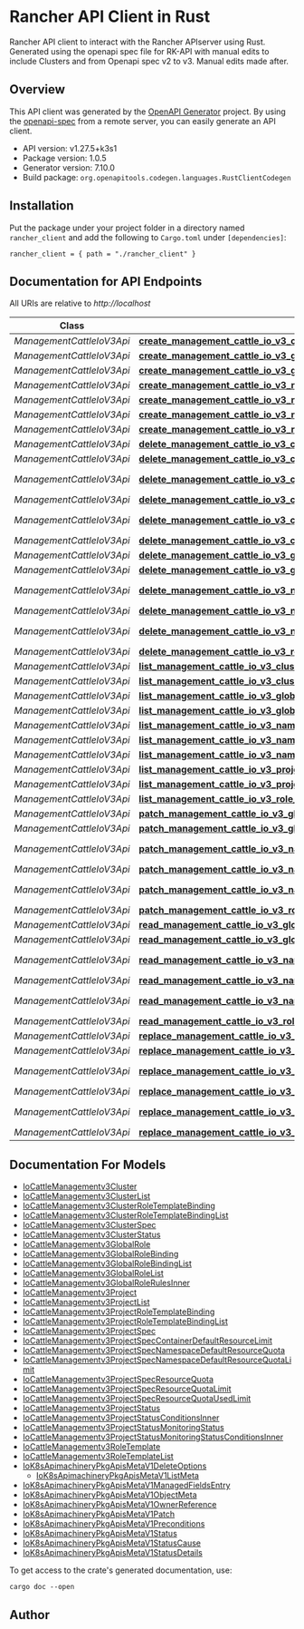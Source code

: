 # Rancher API Client in Rust

Rancher API client to interact with the Rancher APIserver using Rust. Generated using the openapi spec file for RK-API with manual edits to include Clusters and from Openapi spec v2 to v3. Manual edits made after. 


## Overview

This API client was generated by the [OpenAPI Generator](https://openapi-generator.tech) project.  By using the [openapi-spec](https://openapis.org) from a remote server, you can easily generate an API client.

- API version: v1.27.5+k3s1
- Package version: 1.0.5
- Generator version: 7.10.0
- Build package: `org.openapitools.codegen.languages.RustClientCodegen`

## Installation

Put the package under your project folder in a directory named `rancher_client` and add the following to `Cargo.toml` under `[dependencies]`:

```
rancher_client = { path = "./rancher_client" }
```

## Documentation for API Endpoints

All URIs are relative to *http://localhost*

Class | Method | HTTP request | Description
------------ | ------------- | ------------- | -------------
*ManagementCattleIoV3Api* | [**create_management_cattle_io_v3_cluster**](docs/ManagementCattleIoV3Api.md#create_management_cattle_io_v3_cluster) | **POST** /apis/management.cattle.io/v3/clusters | 
*ManagementCattleIoV3Api* | [**create_management_cattle_io_v3_global_role**](docs/ManagementCattleIoV3Api.md#create_management_cattle_io_v3_global_role) | **POST** /apis/management.cattle.io/v3/globalroles | 
*ManagementCattleIoV3Api* | [**create_management_cattle_io_v3_global_role_binding**](docs/ManagementCattleIoV3Api.md#create_management_cattle_io_v3_global_role_binding) | **POST** /apis/management.cattle.io/v3/globalrolebindings | 
*ManagementCattleIoV3Api* | [**create_management_cattle_io_v3_namespaced_cluster_role_template_binding**](docs/ManagementCattleIoV3Api.md#create_management_cattle_io_v3_namespaced_cluster_role_template_binding) | **POST** /apis/management.cattle.io/v3/namespaces/{namespace}/clusterroletemplatebindings | 
*ManagementCattleIoV3Api* | [**create_management_cattle_io_v3_namespaced_project**](docs/ManagementCattleIoV3Api.md#create_management_cattle_io_v3_namespaced_project) | **POST** /apis/management.cattle.io/v3/namespaces/{namespace}/projects | 
*ManagementCattleIoV3Api* | [**create_management_cattle_io_v3_namespaced_project_role_template_binding**](docs/ManagementCattleIoV3Api.md#create_management_cattle_io_v3_namespaced_project_role_template_binding) | **POST** /apis/management.cattle.io/v3/namespaces/{namespace}/projectroletemplatebindings | 
*ManagementCattleIoV3Api* | [**create_management_cattle_io_v3_role_template**](docs/ManagementCattleIoV3Api.md#create_management_cattle_io_v3_role_template) | **POST** /apis/management.cattle.io/v3/roletemplates | 
*ManagementCattleIoV3Api* | [**delete_management_cattle_io_v3_collection_global_role**](docs/ManagementCattleIoV3Api.md#delete_management_cattle_io_v3_collection_global_role) | **DELETE** /apis/management.cattle.io/v3/globalroles | 
*ManagementCattleIoV3Api* | [**delete_management_cattle_io_v3_collection_global_role_binding**](docs/ManagementCattleIoV3Api.md#delete_management_cattle_io_v3_collection_global_role_binding) | **DELETE** /apis/management.cattle.io/v3/globalrolebindings | 
*ManagementCattleIoV3Api* | [**delete_management_cattle_io_v3_collection_namespaced_cluster_role_template_binding**](docs/ManagementCattleIoV3Api.md#delete_management_cattle_io_v3_collection_namespaced_cluster_role_template_binding) | **DELETE** /apis/management.cattle.io/v3/namespaces/{namespace}/clusterroletemplatebindings | 
*ManagementCattleIoV3Api* | [**delete_management_cattle_io_v3_collection_namespaced_project**](docs/ManagementCattleIoV3Api.md#delete_management_cattle_io_v3_collection_namespaced_project) | **DELETE** /apis/management.cattle.io/v3/namespaces/{namespace}/projects | 
*ManagementCattleIoV3Api* | [**delete_management_cattle_io_v3_collection_namespaced_project_role_template_binding**](docs/ManagementCattleIoV3Api.md#delete_management_cattle_io_v3_collection_namespaced_project_role_template_binding) | **DELETE** /apis/management.cattle.io/v3/namespaces/{namespace}/projectroletemplatebindings | 
*ManagementCattleIoV3Api* | [**delete_management_cattle_io_v3_collection_role_template**](docs/ManagementCattleIoV3Api.md#delete_management_cattle_io_v3_collection_role_template) | **DELETE** /apis/management.cattle.io/v3/roletemplates | 
*ManagementCattleIoV3Api* | [**delete_management_cattle_io_v3_global_role**](docs/ManagementCattleIoV3Api.md#delete_management_cattle_io_v3_global_role) | **DELETE** /apis/management.cattle.io/v3/globalroles/{name} | 
*ManagementCattleIoV3Api* | [**delete_management_cattle_io_v3_global_role_binding**](docs/ManagementCattleIoV3Api.md#delete_management_cattle_io_v3_global_role_binding) | **DELETE** /apis/management.cattle.io/v3/globalrolebindings/{name} | 
*ManagementCattleIoV3Api* | [**delete_management_cattle_io_v3_namespaced_cluster_role_template_binding**](docs/ManagementCattleIoV3Api.md#delete_management_cattle_io_v3_namespaced_cluster_role_template_binding) | **DELETE** /apis/management.cattle.io/v3/namespaces/{namespace}/clusterroletemplatebindings/{name} | 
*ManagementCattleIoV3Api* | [**delete_management_cattle_io_v3_namespaced_project**](docs/ManagementCattleIoV3Api.md#delete_management_cattle_io_v3_namespaced_project) | **DELETE** /apis/management.cattle.io/v3/namespaces/{namespace}/projects/{name} | 
*ManagementCattleIoV3Api* | [**delete_management_cattle_io_v3_namespaced_project_role_template_binding**](docs/ManagementCattleIoV3Api.md#delete_management_cattle_io_v3_namespaced_project_role_template_binding) | **DELETE** /apis/management.cattle.io/v3/namespaces/{namespace}/projectroletemplatebindings/{name} | 
*ManagementCattleIoV3Api* | [**delete_management_cattle_io_v3_role_template**](docs/ManagementCattleIoV3Api.md#delete_management_cattle_io_v3_role_template) | **DELETE** /apis/management.cattle.io/v3/roletemplates/{name} | 
*ManagementCattleIoV3Api* | [**list_management_cattle_io_v3_cluster_role_template_binding_for_all_namespaces**](docs/ManagementCattleIoV3Api.md#list_management_cattle_io_v3_cluster_role_template_binding_for_all_namespaces) | **GET** /apis/management.cattle.io/v3/clusterroletemplatebindings | 
*ManagementCattleIoV3Api* | [**list_management_cattle_io_v3_clusters**](docs/ManagementCattleIoV3Api.md#list_management_cattle_io_v3_clusters) | **GET** /apis/management.cattle.io/v3/clusters | 
*ManagementCattleIoV3Api* | [**list_management_cattle_io_v3_global_role**](docs/ManagementCattleIoV3Api.md#list_management_cattle_io_v3_global_role) | **GET** /apis/management.cattle.io/v3/globalroles | 
*ManagementCattleIoV3Api* | [**list_management_cattle_io_v3_global_role_binding**](docs/ManagementCattleIoV3Api.md#list_management_cattle_io_v3_global_role_binding) | **GET** /apis/management.cattle.io/v3/globalrolebindings | 
*ManagementCattleIoV3Api* | [**list_management_cattle_io_v3_namespaced_cluster_role_template_binding**](docs/ManagementCattleIoV3Api.md#list_management_cattle_io_v3_namespaced_cluster_role_template_binding) | **GET** /apis/management.cattle.io/v3/namespaces/{namespace}/clusterroletemplatebindings | 
*ManagementCattleIoV3Api* | [**list_management_cattle_io_v3_namespaced_project**](docs/ManagementCattleIoV3Api.md#list_management_cattle_io_v3_namespaced_project) | **GET** /apis/management.cattle.io/v3/namespaces/{namespace}/projects | 
*ManagementCattleIoV3Api* | [**list_management_cattle_io_v3_namespaced_project_role_template_binding**](docs/ManagementCattleIoV3Api.md#list_management_cattle_io_v3_namespaced_project_role_template_binding) | **GET** /apis/management.cattle.io/v3/namespaces/{namespace}/projectroletemplatebindings | 
*ManagementCattleIoV3Api* | [**list_management_cattle_io_v3_project_for_all_namespaces**](docs/ManagementCattleIoV3Api.md#list_management_cattle_io_v3_project_for_all_namespaces) | **GET** /apis/management.cattle.io/v3/projects | 
*ManagementCattleIoV3Api* | [**list_management_cattle_io_v3_project_role_template_binding_for_all_namespaces**](docs/ManagementCattleIoV3Api.md#list_management_cattle_io_v3_project_role_template_binding_for_all_namespaces) | **GET** /apis/management.cattle.io/v3/projectroletemplatebindings | 
*ManagementCattleIoV3Api* | [**list_management_cattle_io_v3_role_template**](docs/ManagementCattleIoV3Api.md#list_management_cattle_io_v3_role_template) | **GET** /apis/management.cattle.io/v3/roletemplates | 
*ManagementCattleIoV3Api* | [**patch_management_cattle_io_v3_global_role**](docs/ManagementCattleIoV3Api.md#patch_management_cattle_io_v3_global_role) | **PATCH** /apis/management.cattle.io/v3/globalroles/{name} | 
*ManagementCattleIoV3Api* | [**patch_management_cattle_io_v3_global_role_binding**](docs/ManagementCattleIoV3Api.md#patch_management_cattle_io_v3_global_role_binding) | **PATCH** /apis/management.cattle.io/v3/globalrolebindings/{name} | 
*ManagementCattleIoV3Api* | [**patch_management_cattle_io_v3_namespaced_cluster_role_template_binding**](docs/ManagementCattleIoV3Api.md#patch_management_cattle_io_v3_namespaced_cluster_role_template_binding) | **PATCH** /apis/management.cattle.io/v3/namespaces/{namespace}/clusterroletemplatebindings/{name} | 
*ManagementCattleIoV3Api* | [**patch_management_cattle_io_v3_namespaced_project**](docs/ManagementCattleIoV3Api.md#patch_management_cattle_io_v3_namespaced_project) | **PATCH** /apis/management.cattle.io/v3/namespaces/{namespace}/projects/{name} | 
*ManagementCattleIoV3Api* | [**patch_management_cattle_io_v3_namespaced_project_role_template_binding**](docs/ManagementCattleIoV3Api.md#patch_management_cattle_io_v3_namespaced_project_role_template_binding) | **PATCH** /apis/management.cattle.io/v3/namespaces/{namespace}/projectroletemplatebindings/{name} | 
*ManagementCattleIoV3Api* | [**patch_management_cattle_io_v3_role_template**](docs/ManagementCattleIoV3Api.md#patch_management_cattle_io_v3_role_template) | **PATCH** /apis/management.cattle.io/v3/roletemplates/{name} | 
*ManagementCattleIoV3Api* | [**read_management_cattle_io_v3_global_role**](docs/ManagementCattleIoV3Api.md#read_management_cattle_io_v3_global_role) | **GET** /apis/management.cattle.io/v3/globalroles/{name} | 
*ManagementCattleIoV3Api* | [**read_management_cattle_io_v3_global_role_binding**](docs/ManagementCattleIoV3Api.md#read_management_cattle_io_v3_global_role_binding) | **GET** /apis/management.cattle.io/v3/globalrolebindings/{name} | 
*ManagementCattleIoV3Api* | [**read_management_cattle_io_v3_namespaced_cluster_role_template_binding**](docs/ManagementCattleIoV3Api.md#read_management_cattle_io_v3_namespaced_cluster_role_template_binding) | **GET** /apis/management.cattle.io/v3/namespaces/{namespace}/clusterroletemplatebindings/{name} | 
*ManagementCattleIoV3Api* | [**read_management_cattle_io_v3_namespaced_project**](docs/ManagementCattleIoV3Api.md#read_management_cattle_io_v3_namespaced_project) | **GET** /apis/management.cattle.io/v3/namespaces/{namespace}/projects/{name} | 
*ManagementCattleIoV3Api* | [**read_management_cattle_io_v3_namespaced_project_role_template_binding**](docs/ManagementCattleIoV3Api.md#read_management_cattle_io_v3_namespaced_project_role_template_binding) | **GET** /apis/management.cattle.io/v3/namespaces/{namespace}/projectroletemplatebindings/{name} | 
*ManagementCattleIoV3Api* | [**read_management_cattle_io_v3_role_template**](docs/ManagementCattleIoV3Api.md#read_management_cattle_io_v3_role_template) | **GET** /apis/management.cattle.io/v3/roletemplates/{name} | 
*ManagementCattleIoV3Api* | [**replace_management_cattle_io_v3_global_role**](docs/ManagementCattleIoV3Api.md#replace_management_cattle_io_v3_global_role) | **PUT** /apis/management.cattle.io/v3/globalroles/{name} | 
*ManagementCattleIoV3Api* | [**replace_management_cattle_io_v3_global_role_binding**](docs/ManagementCattleIoV3Api.md#replace_management_cattle_io_v3_global_role_binding) | **PUT** /apis/management.cattle.io/v3/globalrolebindings/{name} | 
*ManagementCattleIoV3Api* | [**replace_management_cattle_io_v3_namespaced_cluster_role_template_binding**](docs/ManagementCattleIoV3Api.md#replace_management_cattle_io_v3_namespaced_cluster_role_template_binding) | **PUT** /apis/management.cattle.io/v3/namespaces/{namespace}/clusterroletemplatebindings/{name} | 
*ManagementCattleIoV3Api* | [**replace_management_cattle_io_v3_namespaced_project**](docs/ManagementCattleIoV3Api.md#replace_management_cattle_io_v3_namespaced_project) | **PUT** /apis/management.cattle.io/v3/namespaces/{namespace}/projects/{name} | 
*ManagementCattleIoV3Api* | [**replace_management_cattle_io_v3_namespaced_project_role_template_binding**](docs/ManagementCattleIoV3Api.md#replace_management_cattle_io_v3_namespaced_project_role_template_binding) | **PUT** /apis/management.cattle.io/v3/namespaces/{namespace}/projectroletemplatebindings/{name} | 
*ManagementCattleIoV3Api* | [**replace_management_cattle_io_v3_role_template**](docs/ManagementCattleIoV3Api.md#replace_management_cattle_io_v3_role_template) | **PUT** /apis/management.cattle.io/v3/roletemplates/{name} | 


## Documentation For Models

 - [IoCattleManagementv3Cluster](docs/IoCattleManagementv3Cluster.md)
 - [IoCattleManagementv3ClusterList](docs/IoCattleManagementv3ClusterList.md)
 - [IoCattleManagementv3ClusterRoleTemplateBinding](docs/IoCattleManagementv3ClusterRoleTemplateBinding.md)
 - [IoCattleManagementv3ClusterRoleTemplateBindingList](docs/IoCattleManagementv3ClusterRoleTemplateBindingList.md)
 - [IoCattleManagementv3ClusterSpec](docs/IoCattleManagementv3ClusterSpec.md)
 - [IoCattleManagementv3ClusterStatus](docs/IoCattleManagementv3ClusterStatus.md)
 - [IoCattleManagementv3GlobalRole](docs/IoCattleManagementv3GlobalRole.md)
 - [IoCattleManagementv3GlobalRoleBinding](docs/IoCattleManagementv3GlobalRoleBinding.md)
 - [IoCattleManagementv3GlobalRoleBindingList](docs/IoCattleManagementv3GlobalRoleBindingList.md)
 - [IoCattleManagementv3GlobalRoleList](docs/IoCattleManagementv3GlobalRoleList.md)
 - [IoCattleManagementv3GlobalRoleRulesInner](docs/IoCattleManagementv3GlobalRoleRulesInner.md)
 - [IoCattleManagementv3Project](docs/IoCattleManagementv3Project.md)
 - [IoCattleManagementv3ProjectList](docs/IoCattleManagementv3ProjectList.md)
 - [IoCattleManagementv3ProjectRoleTemplateBinding](docs/IoCattleManagementv3ProjectRoleTemplateBinding.md)
 - [IoCattleManagementv3ProjectRoleTemplateBindingList](docs/IoCattleManagementv3ProjectRoleTemplateBindingList.md)
 - [IoCattleManagementv3ProjectSpec](docs/IoCattleManagementv3ProjectSpec.md)
 - [IoCattleManagementv3ProjectSpecContainerDefaultResourceLimit](docs/IoCattleManagementv3ProjectSpecContainerDefaultResourceLimit.md)
 - [IoCattleManagementv3ProjectSpecNamespaceDefaultResourceQuota](docs/IoCattleManagementv3ProjectSpecNamespaceDefaultResourceQuota.md)
 - [IoCattleManagementv3ProjectSpecNamespaceDefaultResourceQuotaLimit](docs/IoCattleManagementv3ProjectSpecNamespaceDefaultResourceQuotaLimit.md)
 - [IoCattleManagementv3ProjectSpecResourceQuota](docs/IoCattleManagementv3ProjectSpecResourceQuota.md)
 - [IoCattleManagementv3ProjectSpecResourceQuotaLimit](docs/IoCattleManagementv3ProjectSpecResourceQuotaLimit.md)
 - [IoCattleManagementv3ProjectSpecResourceQuotaUsedLimit](docs/IoCattleManagementv3ProjectSpecResourceQuotaUsedLimit.md)
 - [IoCattleManagementv3ProjectStatus](docs/IoCattleManagementv3ProjectStatus.md)
 - [IoCattleManagementv3ProjectStatusConditionsInner](docs/IoCattleManagementv3ProjectStatusConditionsInner.md)
 - [IoCattleManagementv3ProjectStatusMonitoringStatus](docs/IoCattleManagementv3ProjectStatusMonitoringStatus.md)
 - [IoCattleManagementv3ProjectStatusMonitoringStatusConditionsInner](docs/IoCattleManagementv3ProjectStatusMonitoringStatusConditionsInner.md)
 - [IoCattleManagementv3RoleTemplate](docs/IoCattleManagementv3RoleTemplate.md)
 - [IoCattleManagementv3RoleTemplateList](docs/IoCattleManagementv3RoleTemplateList.md)
 - [IoK8sApimachineryPkgApisMetaV1DeleteOptions](docs/IoK8sApimachineryPkgApisMetaV1DeleteOptions.md)
   - [IoK8sApimachineryPkgApisMetaV1ListMeta](docs/IoK8sApimachineryPkgApisMetaV1ListMeta.md)
 - [IoK8sApimachineryPkgApisMetaV1ManagedFieldsEntry](docs/IoK8sApimachineryPkgApisMetaV1ManagedFieldsEntry.md)
 - [IoK8sApimachineryPkgApisMetaV1ObjectMeta](docs/IoK8sApimachineryPkgApisMetaV1ObjectMeta.md)
 - [IoK8sApimachineryPkgApisMetaV1OwnerReference](docs/IoK8sApimachineryPkgApisMetaV1OwnerReference.md)
 - [IoK8sApimachineryPkgApisMetaV1Patch](docs/IoK8sApimachineryPkgApisMetaV1Patch.md)
 - [IoK8sApimachineryPkgApisMetaV1Preconditions](docs/IoK8sApimachineryPkgApisMetaV1Preconditions.md)
 - [IoK8sApimachineryPkgApisMetaV1Status](docs/IoK8sApimachineryPkgApisMetaV1Status.md)
 - [IoK8sApimachineryPkgApisMetaV1StatusCause](docs/IoK8sApimachineryPkgApisMetaV1StatusCause.md)
 - [IoK8sApimachineryPkgApisMetaV1StatusDetails](docs/IoK8sApimachineryPkgApisMetaV1StatusDetails.md)


To get access to the crate's generated documentation, use:

```
cargo doc --open
```

## Author



